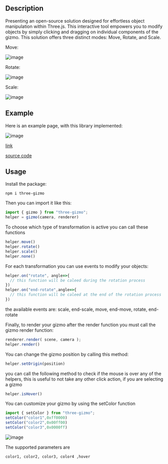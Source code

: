 
## Description

Presenting an open-source solution designed for effortless object manipulation within Three.js. This interactive tool empowers you to modify objects by simply clicking and dragging on individual components of the gizmo. This solution offers three distinct modes: Move, Rotate, and Scale. 


Move:

![image](https://github.com/Thiago099/three-guizmo/assets/66787043/ecd496f9-c9fa-42c5-9be4-230253295f30)

Rotate:

![image](https://github.com/Thiago099/three-guizmo/assets/66787043/76fbe30b-441b-4509-a145-d048388f1ce2)

Scale:

![image](https://github.com/Thiago099/three-guizmo/assets/66787043/80ec3dc7-3fe9-4529-b4b1-ad597b88193a)

## Example

Here is an example page, with this library implemented:

![image](https://github.com/Thiago099/three-guizmo/assets/66787043/88c5d079-0944-4423-853c-5c21d8d803cc)

[link](https://thiago099.github.io/three-gizmo-example/)

[source code](https://github.com/Thiago099/three-gizmo-example)

## Usage
Install the package:
```
npm i three-gizmo
```
Then you can import it like this:
```js
import { gizmo } from "three-gizmo";
helper = gizmo(camera, renderer)
```
To choose which type of transformation is active you can call these functions
```js
helper.move()
helper.rotate()
helper.scale()
helper.none()
```
For each transformation you can use events to modify your objects:
```js
helper.on("rotate", angle=>{
  // this function will be caleed during the rotation process
})
helper.on("end-rotate",angle=>{
  // this function will be caleed at the end of the rotation process
})
```

the available events are: scale, end-scale, move, end-move, rotate, end-rotate

Finally, to render your gizmo after the render function you must call the gizmo render function:

```js
renderer.render( scene, camera );
helper.render()
```

You can change the gizmo position by calling this method:

```js
helper.setOrigin(position)
```
you can call the following method to check if the mouse is over any of the helpers, this is useful to not take any other click action, if you are selecting a gizmo

```js
helper.isHover()
```

You can customize your gizmo by using the setColor function

```js
import { setColor } from "three-gizmo";
setColor("color1",0xff0000)
setColor("color2",0x00ff00)
setColor("color3",0x0000ff)
```
![image](https://github.com/Thiago099/three-guizmo/assets/66787043/2a1c097a-4a46-4b8e-983d-6f859b413bd3)

The supported parameters are
```
color1, color2, color3, color4 ,hover
```
